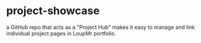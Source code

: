 # project-showcase
a GitHub repo that acts as a "Project Hub" makes it easy to manage and link individual project pages in LoupMr portfolio.
